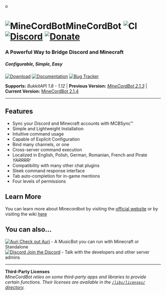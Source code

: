 o
# ![MineCordBot](https://vectr.com/cyrien/k3vhJlcOMS.png?width=65&height=65&select=k3vhJlcOMSpage0)__MineCordBot__ ![CI](https://travis-ci.org/CyR1en/Minecordbot.svg?branch=master) [![Discord](https://img.shields.io/discord/253637961776627712.svg)](https://discord.cyrien.us) [![Donate](https://img.shields.io/badge/Support-Me!-blue.svg)](https://cyrien.us/donate) 

### A Powerful Way to Bridge Discord and Minecraft 
##### Configurable, Simple, Easy 

[![Download](https://raw.githubusercontent.com/wiki/CyR1en/Minecordbot-v2/_imgs/button_download.png)](https://github.com/CyR1en/Minecordbot-v2/releases)
[![Documentation](https://raw.githubusercontent.com/wiki/CyR1en/Minecordbot-v2/_imgs/button_documentation.png)](https://github.com/CyR1en/Minecordbot-v2/wiki)
[![Bug Tracker](https://raw.githubusercontent.com/wiki/CyR1en/Minecordbot-v2/_imgs/button_bug-tracker.png)](https://github.com/CyR1en/Minecordbot-v2/issues)

__Supports:__ *BukkitAPI 1.8 - 1.12*  |  __Previous Version:__ *[MineCordBot 2.1.3](https://github.com/CyR1en/Minecordbot/releases/tag/v2.1.3)*  | __Current Version:__ [MineCordBot 2.1.4](https://github.com/CyR1en/Minecordbot/releases/tag/v2.1.4)

---
## Features
* Sync your Discord and Minecraft accounts with MCBSync™
* Simple and Lightweight Installation
* Intuitive command usage
* Capable of Explicit Configuration
* Bind many channels, or one
* Cross-server command execution
* Localized in English, Polish, German, Romanian, French and Pirate *YARRRR!*
* Compatibility with many other chat plugins
* Sleek command response interface
* Tab auto-completion for in-game mentions
* Four levels of permissions

## Learn More
You can learn more about Minecordbot by visiting the [official website](https://minecordbot.cyrien.us) or by visiting the wiki [here](https://github.com/CyR1en/Minecordbot/wiki)

## You can also...  
[![Auri](https://raw.githubusercontent.com/wiki/CyR1en/Minecordbot-v2/_imgs/auri_16.png) Check out Auri](https://github.com/CyR1en/Project-Auri) - A MusicBot you can run with Minecraft or Standalone  
[![Discord](https://raw.githubusercontent.com/wiki/CyR1en/Minecordbot-v2/_imgs/discord-d_16.png) Join the Discord](https://discord.gg/bETVHje) - Talk with the developers and other server admins  

---
__Third-Party Licenses__  
_MineCordBot relies on some third-party apps and libraries to provide certain functions. Their licenses are available in the [`/libs/licenses/` directory](https://github.com/CyR1en/Minecordbot-v2/tree/master/libs/licenses)._
